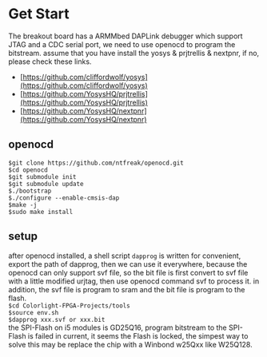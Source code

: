 # Get Start

The breakout board has a ARMMbed DAPLink debugger which support JTAG and a CDC serial port, we need to use openocd to program the bitstream.
assume that you have install the yosys & prjtrellis & nextpnr, if no, please check these links.
- [https://github.com/cliffordwolf/yosys](https://github.com/cliffordwolf/yosys)
- [https://github.com/YosysHQ/prjtrellis](https://github.com/YosysHQ/prjtrellis)
- [https://github.com/YosysHQ/nextpnr](https://github.com/YosysHQ/nextpnr)

## openocd
`$git clone https://github.com/ntfreak/openocd.git`  
`$cd openocd`  
`$git submodule init`  
`$git submodule update`  
`$./bootstrap`  
`$./configure --enable-cmsis-dap`  
`$make -j`  
`$sudo make install`  

## setup
after openocd installed, a shell script `dapprog` is written for convenient, export the path of dapprog, then we can use it everywhere, because the openocd can only support svf file, so the bit file is first convert to svf file with a little modified urjtag, then use openocd command svf to process it. in addition, the svf file is program to sram and the bit file is program to the flash.  
`$cd Colorlight-FPGA-Projects/tools`  
`$source env.sh`  
`$dapprog xxx.svf or xxx.bit`  
the SPI-Flash on i5 modules is GD25Q16, program bitstream to the SPI-Flash is failed in current, it seems the Flash is locked, the simpest way to solve this may be replace the chip with a Winbond w25Qxx like W25Q128.
